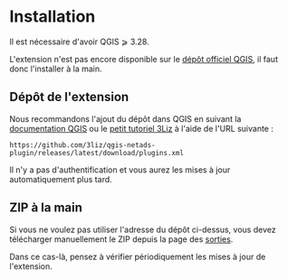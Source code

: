 # Installation

Il est nécessaire d'avoir QGIS ⩾ 3.28.

L'extension n'est pas encore disponible sur le [dépôt officiel QGIS](https://plugins.qgis.org/), il faut donc
l'installer à la main.

## Dépôt de l'extension

Nous recommandons l'ajout du dépôt dans QGIS en suivant la
[documentation QGIS](https://docs.qgis.org/latest/fr/docs/user_manual/plugins/plugins.html#the-settings-tab) ou
le [petit tutoriel 3Liz](https://docs.3liz.org/tutorial/qgis-repository-fr/) à l'aide de l'URL suivante :

```
https://github.com/3liz/qgis-netads-plugin/releases/latest/download/plugins.xml
```

Il n'y a pas d'authentification et vous aurez les mises à jour automatiquement plus tard.

## ZIP à la main

Si vous ne voulez pas utiliser l'adresse du dépôt ci-dessus, vous devez télécharger manuellement le ZIP depuis
la page des [sorties](https://github.com/3liz/qgis-netads-plugin/releases).

Dans ce cas-là, pensez à vérifier périodiquement les mises à jour de l'extension.
